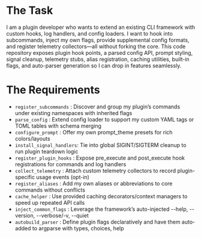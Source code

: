 # The Task

I am a plugin developer who wants to extend an existing CLI framework with custom hooks, log handlers, and config loaders. I want to hook into subcommands, inject my own flags, provide supplemental config formats, and register telemetry collectors—all without forking the core. This code repository exposes plugin hook points, a parsed config API, prompt styling, signal cleanup, telemetry stubs, alias registration, caching utilities, built-in flags, and auto-parser generation so I can drop in features seamlessly.

# The Requirements

* `register_subcommands`   : Discover and group my plugin’s commands under existing namespaces with inherited flags  
* `parse_config`           : Extend config loader to support my custom YAML tags or TOML tables with schema merging  
* `configure_prompt`       : Offer my own prompt_theme presets for rich colors/layouts  
* `install_signal_handlers`: Tie into global SIGINT/SIGTERM cleanup to run plugin teardown logic  
* `register_plugin_hooks`  : Expose pre_execute and post_execute hook registrations for commands and log handlers  
* `collect_telemetry`      : Attach custom telemetry collectors to record plugin-specific usage events (opt-in)  
* `register_aliases`       : Add my own aliases or abbreviations to core commands without conflicts  
* `cache_helper`           : Use provided caching decorators/context managers to speed up repeated API calls  
* `inject_common_flags`    : Leverage the framework’s auto-injected --help, --version, --verbose/-v, --quiet  
* `autobuild_parser`       : Define plugin flags declaratively and have them auto-added to argparse with types, choices, help  
